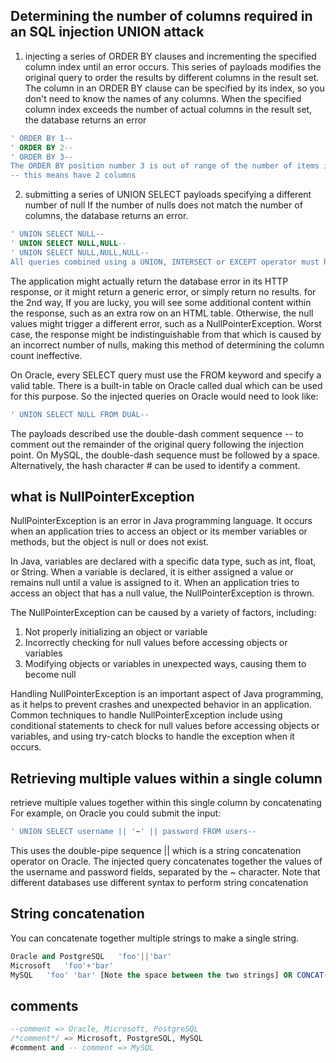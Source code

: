 ## Determining the number of columns required in an SQL injection UNION attack
1. injecting a series of ORDER BY clauses and incrementing the specified column index until an error occurs. This series of payloads modifies the original query to order the results by different columns in the result set. The column in an ORDER BY clause can be specified by its index, so you don't need to know the names of any columns. When the specified column index exceeds the number of actual columns in the result set, the database returns an error
```sql
' ORDER BY 1--
' ORDER BY 2--
' ORDER BY 3--
The ORDER BY position number 3 is out of range of the number of items in the select list.
-- this means have 2 columns
```

2. submitting a series of UNION SELECT payloads specifying a different number of null If the number of nulls does not match the number of columns, the database returns an error.
```sql
' UNION SELECT NULL--
' UNION SELECT NULL,NULL--
' UNION SELECT NULL,NULL,NULL--
All queries combined using a UNION, INTERSECT or EXCEPT operator must have an equal number of expressions in their target lists.
```
The application might actually return the database error in its HTTP response, or it might return a generic error, or simply return no results. 
for the 2nd way, If you are lucky, you will see some additional content within the response, such as an extra row on an HTML table. Otherwise, the null values might trigger a different error, such as a NullPointerException. Worst case, the response might be indistinguishable from that which is caused by an incorrect number of nulls, making this method of determining the column count ineffective.

On Oracle, every SELECT query must use the FROM keyword and specify a valid table. There is a built-in table on Oracle called dual which can be used for this purpose. So the injected queries on Oracle would need to look like:

```sql
' UNION SELECT NULL FROM DUAL--
```
The payloads described use the double-dash comment sequence -- to comment out the remainder of the original query following the injection point. On MySQL, the double-dash sequence must be followed by a space. Alternatively, the hash character # can be used to identify a comment.

## what is NullPointerException
NullPointerException is an error in Java programming language. It occurs when an application tries to access an object or its member variables or methods, but the object is null or does not exist.

In Java, variables are declared with a specific data type, such as int, float, or String. When a variable is declared, it is either assigned a value or remains null until a value is assigned to it. When an application tries to access an object that has a null value, the NullPointerException is thrown.

The NullPointerException can be caused by a variety of factors, including:

1. Not properly initializing an object or variable
2. Incorrectly checking for null values before accessing objects or variables
3. Modifying objects or variables in unexpected ways, causing them to become null

Handling NullPointerException is an important aspect of Java programming, as it helps to prevent crashes and unexpected behavior in an application. Common techniques to handle NullPointerException include using conditional statements to check for null values before accessing objects or variables, and using try-catch blocks to handle the exception when it occurs.

## Retrieving multiple values within a single column
retrieve multiple values together within this single column by concatenating
For example, on Oracle you could submit the input:

```sql
' UNION SELECT username || '~' || password FROM users--
```
This uses the double-pipe sequence || which is a string concatenation operator on Oracle. The injected query concatenates together the values of the username and password fields, separated by the ~ character.
Note that different databases use different syntax to perform string concatenation

## String concatenation
You can concatenate together multiple strings to make a single string.
```sql
Oracle and PostgreSQL	'foo'||'bar'
Microsoft	'foo'+'bar'
MySQL	'foo' 'bar' [Note the space between the two strings] OR CONCAT('foo','bar')
```

## comments
```sql
--comment => Oracle, Microsoft, PostgreSQL
/*comment*/ => Microsoft, PostgreSQL, MySQL
#comment and -- comment => MySQL
```
